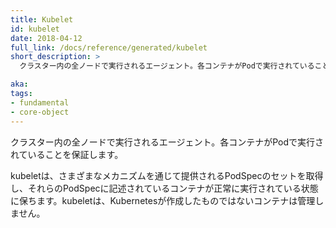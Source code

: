 ```yaml
---
title: Kubelet
id: kubelet
date: 2018-04-12
full_link: /docs/reference/generated/kubelet
short_description: >
  クラスター内の全ノードで実行されるエージェント。各コンテナがPodで実行されていることを保証します。

aka: 
tags:
- fundamental
- core-object
---
```

 クラスター内の全ノードで実行されるエージェント。各コンテナがPodで実行されていることを保証します。

<!--more--> 

kubeletは、さまざまなメカニズムを通じて提供されるPodSpecのセットを取得し、それらのPodSpecに記述されているコンテナが正常に実行されている状態に保ちます。kubeletは、Kubernetesが作成したものではないコンテナは管理しません。


